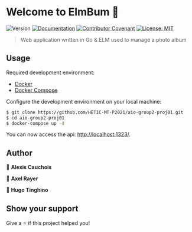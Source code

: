 # Welcome to ElmBum 👋
![Version](https://img.shields.io/badge/version-1.0.0-blue.svg?cacheSeconds=2592000)
[![Documentation](https://img.shields.io/badge/documentation-yes-brightgreen.svg)](#)
[![Contributor Covenant](https://img.shields.io/badge/Contributor%20Covenant-v2.0%20adopted-ff69b4.svg)](CODE_OF_CONDUCT.md)
[![License: MIT](https://img.shields.io/badge/License-MIT-yellow.svg)](#)

> Web application written in Go & ELM used to manage a photo album

## Usage

Required development environment:
- [Docker](https://www.docker.com)
- [Docker Compose](https://docs.docker.com/compose/install/)

Configure the development environment on your local machine:
```bash
$ git clone https://github.com/HETIC-MT-P2021/aio-group2-proj01.git
$ cd aio-group2-proj01
$ docker-compose up -d
```

You can now access the api: [http://localhost:1323/](http://localhost:1323/).

## Author

👤 **Alexis Cauchois**

👤 **Axel Rayer**

👤 **Hugo Tinghino**


## Show your support

Give a ⭐️ if this project helped you!